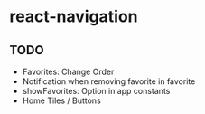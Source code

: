 # react-navigation

## TODO
- Favorites: Change Order
- Notification when removing favorite in favorite
- showFavorites: Option in app constants
- Home Tiles / Buttons